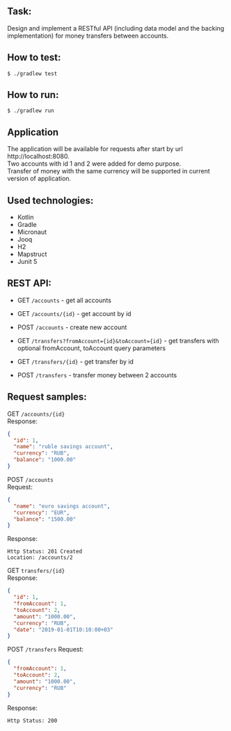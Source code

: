 ## Task:
Design and implement a RESTful API (including data model and the backing implementation) for
money transfers between accounts.

## How to test:
    $ ./gradlew test

## How to run:
    $ ./gradlew run

## Application
The application will be available for requests after start by url http://localhost:8080.  
Two accounts with id 1 and 2 were added for demo purpose.  
Transfer of money with the same currency will be supported in current version of application. 

## Used technologies:
- Kotlin
- Gradle
- Micronaut
- Jooq
- H2
- Mapstruct
- Junit 5

## REST API:
- GET `/accounts` - get all accounts
- GET `/accounts/{id}` - get account by id
- POST `/accounts` - create new account


- GET `/transfers?fromAccount={id}&toAccount={id}` - get transfers with optional fromAccount, toAccount query parameters
- GET `/transfers/{id}` - get transfer by id
- POST `/transfers` - transfer money between 2 accounts

## Request samples:
GET `/accounts/{id}`  
Response:
```json
{
  "id": 1,
  "name": "ruble savings account",
  "currency": "RUB",
  "balance": "1000.00"
}
```    

POST `/accounts`  
Request:  
```json
{
  "name": "euro savings account",
  "currency": "EUR",
  "balance": "1500.00"
}
```
Response:
```
Http Status: 201 Created
Location: /accounts/2
```

GET `transfers/{id}`  
Response:
```json
{
  "id": 1,
  "fromAccount": 1,
  "toAccount": 2,
  "amount": "1000.00",
  "currency": "RUB",
  "date": "2019-01-01T10:10:00+03"
}
``` 

POST `/transfers`
Request:
```json
{
  "fromAccount": 1,
  "toAccount": 2,
  "amount": "1000.00",
  "currency": "RUB"
}
```

Response:
```
Http Status: 200
```
